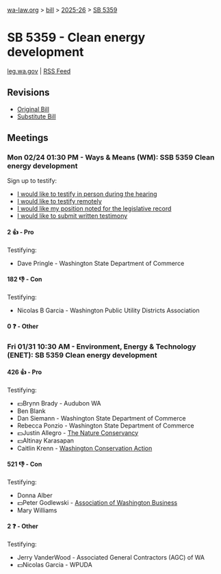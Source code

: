[wa-law.org](/) > [bill](/bill/) > [2025-26](/bill/2025-26/) > [SB 5359](/bill/2025-26/sb/5359/)

# SB 5359 - Clean energy development
[leg.wa.gov](https://app.leg.wa.gov/billsummary?BillNumber=5359&Year=2025&Initiative=false) | [RSS Feed](./rss.xml)

## Revisions
* [Original Bill](1/)
* [Substitute Bill](S/)

## Meetings
### Mon 02/24 01:30 PM - Ways & Means (WM): SSB 5359 Clean energy development
Sign up to testify:
* [I would like to testify in person during the hearing](https://app.leg.wa.gov/csi/Testifier/Add?chamber=House&mId=32887&aId=164875&caId=26119&tId=1)
* [I would like to testify remotely](https://app.leg.wa.gov/csi/Testifier/Add?chamber=House&mId=32887&aId=164875&caId=26119&tId=2)
* [I would like my position noted for the legislative record](https://app.leg.wa.gov/csi/Testifier/Add?chamber=House&mId=32887&aId=164875&caId=26119&tId=3)
* [I would like to submit written testimony](https://app.leg.wa.gov/csi/Testifier/Add?chamber=House&mId=32887&aId=164875&caId=26119&tId=4)

#### 2 👍 - Pro
Testifying:
* Dave Pringle - Washington State Department of Commerce

#### 182 👎 - Con
Testifying:
* Nicolas B Garcia - Washington Public Utility Districts Association

#### 0 ❓ - Other

### Fri 01/31 10:30 AM - Environment, Energy & Technology (ENET): SB 5359 Clean energy development
#### 426 👍 - Pro
Testifying:
* 💵Brynn Brady - Audubon WA
* Ben Blank
* Dan Siemann - Washington State Department of Commerce
* Rebecca Ponzio - Washington State Department of Commerce
* 💵Justin Allegro - [The Nature Conservancy](/org/the_nature_conservancy/)
* 💵Altinay Karasapan
* Caitlin Krenn - [Washington Conservation Action](/org/washington_conservation_action/)

#### 521 👎 - Con
Testifying:
* Donna Alber
* 💵Peter Godlewski - [Association of Washington Business](/org/association_of_washington_business/)
* Mary Williams

#### 2 ❓ - Other
Testifying:
* Jerry VanderWood - Associated General Contractors (AGC) of WA
* 💵Nicolas Garcia - WPUDA
